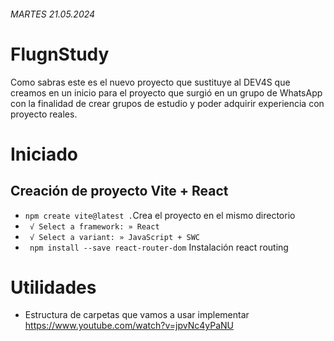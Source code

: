 ###### MARTES 21.05.2024

# FlugnStudy

Como sabras este es el nuevo proyecto que sustituye al DEV4S que creamos en un inicio para el proyecto que surgió en un grupo de WhatsApp con la finalidad de crear grupos de estudio y poder adquirir experiencia con proyecto reales.

#
#
#

# Iniciado
## Creación de proyecto Vite + React
- ```npm create vite@latest .```Crea el proyecto en el mismo directorio
- ``` √ Select a framework: » React```
- ``` √ Select a variant: » JavaScript + SWC```
- ``` npm install --save react-router-dom``` Instalación react routing


#
#
#

# Utilidades
- Estructura de carpetas que vamos a usar implementar https://www.youtube.com/watch?v=jpvNc4yPaNU


